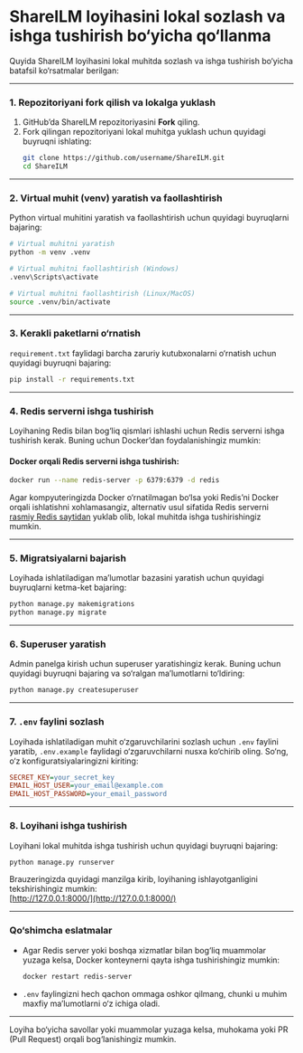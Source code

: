 # ShareILM loyihasini lokal sozlash va ishga tushirish bo‘yicha qo‘llanma

Quyida ShareILM loyihasini lokal muhitda sozlash va ishga tushirish bo‘yicha batafsil ko‘rsatmalar berilgan:

---

### **1. Repozitoriyani fork qilish va lokalga yuklash**

1. GitHub’da ShareILM repozitoriyasini **Fork** qiling.  
2. Fork qilingan repozitoriyani lokal muhitga yuklash uchun quyidagi buyruqni ishlating:  
   ```bash
   git clone https://github.com/username/ShareILM.git
   cd ShareILM
   ```

---

### **2. Virtual muhit (venv) yaratish va faollashtirish**

Python virtual muhitini yaratish va faollashtirish uchun quyidagi buyruqlarni bajaring:

```bash
# Virtual muhitni yaratish
python -m venv .venv

# Virtual muhitni faollashtirish (Windows)
.venv\Scripts\activate

# Virtual muhitni faollashtirish (Linux/MacOS)
source .venv/bin/activate
```

---

### **3. Kerakli paketlarni o‘rnatish**

`requirement.txt` faylidagi barcha zaruriy kutubxonalarni o‘rnatish uchun quyidagi buyruqni bajaring:

```bash
pip install -r requirements.txt
```

---

### **4. Redis serverni ishga tushirish**

Loyihaning Redis bilan bog‘liq qismlari ishlashi uchun Redis serverni ishga tushirish kerak. Buning uchun Docker’dan foydalanishingiz mumkin:

#### **Docker orqali Redis serverni ishga tushirish:**
```bash
docker run --name redis-server -p 6379:6379 -d redis
```

Agar kompyuteringizda Docker o‘rnatilmagan bo‘lsa yoki Redis’ni Docker orqali ishlatishni xohlamasangiz, alternativ usul sifatida Redis serverni [rasmiy Redis saytidan](https://redis.io/download) yuklab olib, lokal muhitda ishga tushirishingiz mumkin.

---

### **5. Migratsiyalarni bajarish**

Loyihada ishlatiladigan ma’lumotlar bazasini yaratish uchun quyidagi buyruqlarni ketma-ket bajaring:

```bash
python manage.py makemigrations
python manage.py migrate
```

---

### **6. Superuser yaratish**

Admin panelga kirish uchun superuser yaratishingiz kerak. Buning uchun quyidagi buyruqni bajaring va so‘ralgan ma’lumotlarni to‘ldiring:

```bash
python manage.py createsuperuser
```

---

### **7. `.env` faylini sozlash**

Loyihada ishlatiladigan muhit o‘zgaruvchilarini sozlash uchun `.env` faylini yaratib, `.env.example` faylidagi o‘zgaruvchilarni nusxa ko‘chirib oling. So‘ng, o‘z konfiguratsiyalaringizni kiriting:

```ini
SECRET_KEY=your_secret_key
EMAIL_HOST_USER=your_email@example.com
EMAIL_HOST_PASSWORD=your_email_password
```

---

### **8. Loyihani ishga tushirish**

Loyihani lokal muhitda ishga tushirish uchun quyidagi buyruqni bajaring:

```bash
python manage.py runserver
```

Brauzeringizda quyidagi manzilga kirib, loyihaning ishlayotganligini tekshirishingiz mumkin:  
[http://127.0.0.1:8000/](http://127.0.0.1:8000/)

---

### **Qo‘shimcha eslatmalar**

- Agar Redis server yoki boshqa xizmatlar bilan bog‘liq muammolar yuzaga kelsa, Docker konteynerni qayta ishga tushirishingiz mumkin:  
  ```bash
  docker restart redis-server
  ```
- `.env` faylingizni hech qachon ommaga oshkor qilmang, chunki u muhim maxfiy ma’lumotlarni o‘z ichiga oladi.

---

Loyiha bo‘yicha savollar yoki muammolar yuzaga kelsa, muhokama yoki PR (Pull Request) orqali bog‘lanishingiz mumkin.

